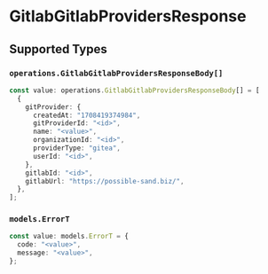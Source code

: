 # GitlabGitlabProvidersResponse


## Supported Types

### `operations.GitlabGitlabProvidersResponseBody[]`

```typescript
const value: operations.GitlabGitlabProvidersResponseBody[] = [
  {
    gitProvider: {
      createdAt: "1708419374984",
      gitProviderId: "<id>",
      name: "<value>",
      organizationId: "<id>",
      providerType: "gitea",
      userId: "<id>",
    },
    gitlabId: "<id>",
    gitlabUrl: "https://possible-sand.biz/",
  },
];
```

### `models.ErrorT`

```typescript
const value: models.ErrorT = {
  code: "<value>",
  message: "<value>",
};
```

